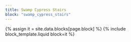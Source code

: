 ```yaml
---
title: Swamp Cypress Stairs
block: "swamp_cypress_stairs"
---
```


{% assign it = site.data.blocks[page.block] %}
{% include block_template.liquid block=it %}

